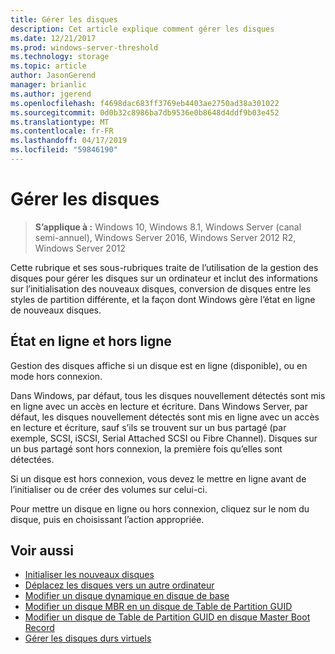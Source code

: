 ```yaml
---
title: Gérer les disques
description: Cet article explique comment gérer les disques
ms.date: 12/21/2017
ms.prod: windows-server-threshold
ms.technology: storage
ms.topic: article
author: JasonGerend
manager: brianlic
ms.author: jgerend
ms.openlocfilehash: f4698dac683ff3769eb4403ae2750ad38a301022
ms.sourcegitcommit: 0d0b32c8986ba7db9536e0b8648d4ddf9b03e452
ms.translationtype: MT
ms.contentlocale: fr-FR
ms.lasthandoff: 04/17/2019
ms.locfileid: "59846190"
---
```

# <a name="manage-disks"></a>Gérer les disques

> **S’applique à :** Windows 10, Windows 8.1, Windows Server (canal semi-annuel), Windows Server 2016, Windows Server 2012 R2, Windows Server 2012

Cette rubrique et ses sous-rubriques traite de l’utilisation de la gestion des disques pour gérer les disques sur un ordinateur et inclut des informations sur l’initialisation des nouveaux disques, conversion de disques entre les styles de partition différente, et la façon dont Windows gère l’état en ligne de nouveaux disques.

## <a name="online-and-offline-status"></a>État en ligne et hors ligne

Gestion des disques affiche si un disque est en ligne (disponible), ou en mode hors connexion.

Dans Windows, par défaut, tous les disques nouvellement détectés sont mis en ligne avec un accès en lecture et écriture. Dans Windows Server, par défaut, les disques nouvellement détectés sont mis en ligne avec un accès en lecture et écriture, sauf s’ils se trouvent sur un bus partagé (par exemple, SCSI, iSCSI, Serial Attached SCSI ou Fibre Channel). Disques sur un bus partagé sont hors connexion, la première fois qu’elles sont détectées.

Si un disque est hors connexion, vous devez le mettre en ligne avant de l’initialiser ou de créer des volumes sur celui-ci.

Pour mettre un disque en ligne ou hors connexion, cliquez sur le nom du disque, puis en choisissant l’action appropriée.





## <a name="see-also"></a>Voir aussi

-   [Initialiser les nouveaux disques](initialize-new-disks.md)
-   [Déplacez les disques vers un autre ordinateur](move-disks-to-another-computer.md)
-   [Modifier un disque dynamique en disque de base](change-a-dynamic-disk-back-to-a-basic-disk.md)
-   [Modifier un disque MBR en un disque de Table de Partition GUID](change-an-mbr-disk-into-a-gpt-disk.md)
-   [Modifier un disque de Table de Partition GUID en disque Master Boot Record](change-a-gpt-disk-into-an-mbr-disk.md)
-   [Gérer les disques durs virtuels](manage-virtual-hard-disks.md)